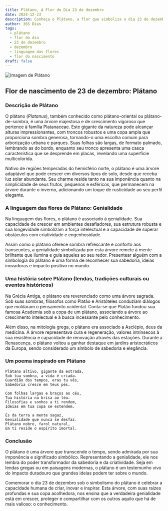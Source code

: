 ```yaml
---
title: Plátano, A Flor do Dia 23 de dezembro
date: 2024-12-23
description: Conheça o Plátano, a flor que simboliza o dia 23 de dezembro e seu significado 'Genialidade'. Explore a beleza e o simbolismo desta flor encantadora.
author: 365 Dias
tags:
  - plátano
  - flor do dia
  - 23 de dezembro
  - dezembro
  - linguagem das flores
  - flor do nascimento
draft: false
---
```


![Imagem de Plátano](https://cdn.pixabay.com/photo/2016/04/17/21/03/buds-1335546_960_720.jpg#center)



## Flor de nascimento de 23 de dezembro: Plátano

### Descrição de Plátano

O plátano (_Platanus_), também conhecido como plátano-oriental ou plátano-de-sombra, é uma árvore majestosa e de crescimento vigoroso que pertence à família Platanaceae. Este gigante da natureza pode alcançar alturas impressionantes, com troncos robustos e uma copa ampla que proporciona sombra generosa, tornando-o uma escolha comum para arborização urbana e parques. Suas folhas são largas, de formato palmado, lembrando as do bordo, enquanto seu tronco apresenta uma casca característica que se desprende em placas, revelando uma superfície multicolorida.

Nativo de regiões temperadas do hemisfério norte, o plátano é uma árvore adaptável que pode crescer em diversos tipos de solo, desde que receba luz solar abundante. Seu charme reside tanto na sua imponência quanto na simplicidade de seus frutos, pequenos e esféricos, que permanecem na árvore durante o inverno, adicionando um toque de rusticidade ao seu perfil elegante.

### A linguagem das flores de Plátano: Genialidade

Na linguagem das flores, o plátano é associado à genialidade. Sua capacidade de crescer em ambientes desafiadores, sua estrutura robusta e sua longevidade simbolizam a força intelectual e a capacidade de superar obstáculos com criatividade e engenhosidade.

Assim como o plátano oferece sombra refrescante e conforto aos transeuntes, a genialidade simbolizada por esta árvore remete à mente brilhante que ilumina e guia aqueles ao seu redor. Presentear alguém com a simbologia do plátano é uma forma de reconhecer sua sabedoria, ideias inovadoras e impacto positivo no mundo.

### Uma história sobre Plátano (lendas, tradições culturais ou eventos históricos)

Na Grécia Antiga, o plátano era reverenciado como uma árvore sagrada. Sob suas sombras, filósofos como Platão e Aristóteles conduziam diálogos que moldaram o pensamento ocidental. Conta-se que Platão fundou sua famosa Academia sob a copa de um plátano, associando a árvore ao crescimento intelectual e à busca incessante pelo conhecimento.

Além disso, na mitologia grega, o plátano era associado a Asclépio, deus da medicina. A árvore representava cura e regeneração, valores intrínsecos à sua resistência e capacidade de renovação através das estações. Durante a Renascença, o plátano voltou a ganhar destaque em jardins aristocráticos da Europa, sendo considerado um símbolo de sabedoria e elegância.

### Um poema inspirado em Plátano

```
Plátano altivo, gigante da estrada,  
Sob tua sombra, a vida é criada.  
Guardião dos tempos, eras tu vês,  
Sabedoria cresce em teus pés.  

Com folhas largas e braços ao céu,  
Tua história na brisa ao léu.  
Filosofias e sonhos a ti rendem,  
Ideias em tua copa se estendem.  

És da terra a mente sagaz,  
Genialidade que nunca se desfaz.  
Plátano nobre, farol natural,  
Em ti reside o espírito imortal.  
```

### Conclusão

O plátano é uma árvore que transcende o tempo, sendo admirada por sua imponência e significado simbólico. Representando a genialidade, ele nos lembra do poder transformador da sabedoria e da criatividade. Seja em lendas gregas ou em paisagens modernas, o plátano é um testemunho vivo do impacto duradouro que grandes ideias podem ter sobre o mundo.

Comemorar o dia 23 de dezembro sob o simbolismo do plátano é celebrar a capacidade humana de criar, inovar e inspirar. Esta árvore, com suas raízes profundas e sua copa acolhedora, nos ensina que a verdadeira genialidade está em crescer, proteger e compartilhar com os outros aquilo que há de mais valioso: o conhecimento.